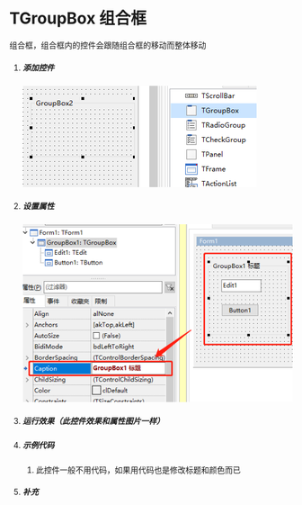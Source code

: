 # TGroupBox 组合框

组合框，组合框内的控件会跟随组合框的移动而整体移动

1. ##### 添加控件

   ![image-20200326200314965](19_TGroupBox/image-20200326200314965.png)

2. ##### 设置属性

   ![image-20200326200358662](19_TGroupBox/image-20200326200358662.png)

3. ##### 运行效果（此控件效果和属性图片一样）

4. ##### 示例代码

   1. 此控件一般不用代码，如果用代码也是修改标题和颜色而已

5. ##### 补充

